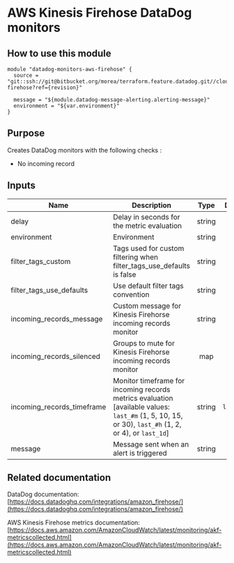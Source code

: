 AWS Kinesis Firehose DataDog monitors
==========================================

How to use this module
----------------------

```
module "datadog-monitors-aws-firehose" {
  source = "git::ssh://git@bitbucket.org/morea/terraform.feature.datadog.git//cloud/aws/kinesis-firehose?ref={revision}"

  message = "${module.datadog-message-alerting.alerting-message}"
  environment = "${var.environment}"
}

```

Purpose
-------
Creates DataDog monitors with the following checks :

* No incoming record

Inputs
------

| Name | Description | Type | Default | Required |
|------|-------------|:----:|:-----:|:-----:|
| delay | Delay in seconds for the metric evaluation | string | `900` | no |
| environment | Environment | string | - | yes |
| filter_tags_custom | Tags used for custom filtering when filter_tags_use_defaults is false | string | `*` | no |
| filter_tags_use_defaults | Use default filter tags convention | string | `true` | no |
| incoming_records_message | Custom message for Kinesis Firehorse incoming records monitor | string | `` | no |
| incoming_records_silenced | Groups to mute for Kinesis Firehorse incoming records monitor | map | `<map>` | no |
| incoming_records_timeframe | Monitor timeframe for incoming records metrics evaluation [available values: `last_#m` (1, 5, 10, 15, or 30), `last_#h` (1, 2, or 4), or `last_1d`] | string | `last_15m` | no |
| message | Message sent when an alert is triggered | string | - | yes |

Related documentation
---------------------

DataDog documentation: [https://docs.datadoghq.com/integrations/amazon_firehose/](https://docs.datadoghq.com/integrations/amazon_firehose/)

AWS Kinesis Firehose metrics documentation: [https://docs.aws.amazon.com/AmazonCloudWatch/latest/monitoring/akf-metricscollected.html](https://docs.aws.amazon.com/AmazonCloudWatch/latest/monitoring/akf-metricscollected.html)
